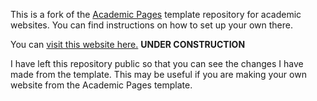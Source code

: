 This is a fork of the [Academic Pages](https://github.com/academicpages/academicpages.github.io) template repository for academic websites. You can find instructions on how to set up your own there.

You can [visit this website here.](rachaellappan.github.io) **UNDER CONSTRUCTION**

I have left this repository public so that you can see the changes I have made from the template. This may be useful if you are making your own website from the Academic Pages template.